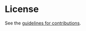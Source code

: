 # License

See the
[guidelines for contributions](https://github.com/gloinul/draft-westerlund-tsvwg-dtls-over-sctp-bis/blob/main/CONTRIBUTING.md).
